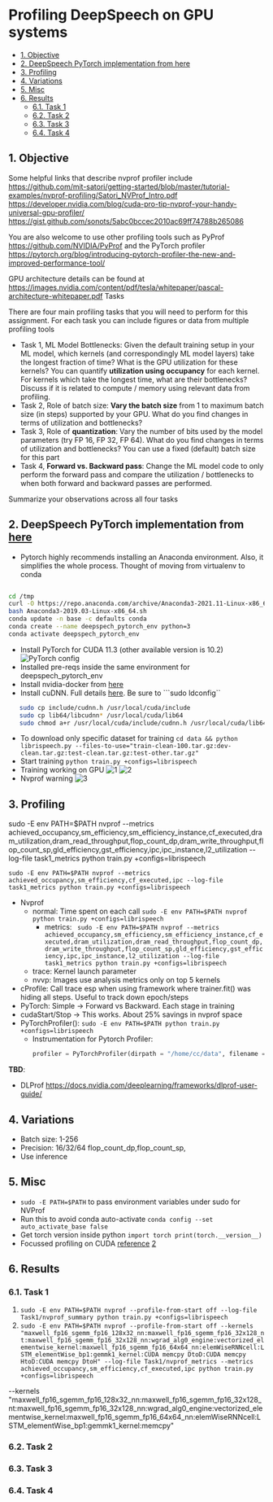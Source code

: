 # Profiling DeepSpeech on GPU systems 

- [1. Objective](#1-objective)
- [2. DeepSpeech PyTorch implementation from here](#2-deepspeech-pytorch-implementation-from-here)
- [3. Profiling](#3-profiling)
- [4. Variations](#4-variations)
- [5. Misc](#5-misc)
- [6. Results](#6-results)
  - [6.1. Task 1](#61-task-1)
  - [6.2. Task 2](#62-task-2)
  - [6.3. Task 3](#63-task-3)
  - [6.4. Task 4](#64-task-4)

## 1. Objective

Some helpful links that describe nvprof profiler include
https://github.com/mit-satori/getting-started/blob/master/tutorial-examples/nvprof-profiling/Satori_NVProf_Intro.pdf 
https://developer.nvidia.com/blog/cuda-pro-tip-nvprof-your-handy-universal-gpu-profiler/
https://gist.github.com/sonots/5abc0bccec2010ac69ff74788b265086

You are also welcome to use other profiling tools such as PyProf https://github.com/NVIDIA/PyProf and the PyTorch profiler https://pytorch.org/blog/introducing-pytorch-profiler-the-new-and-improved-performance-tool/

GPU architecture details can be found at
https://images.nvidia.com/content/pdf/tesla/whitepaper/pascal-architecture-whitepaper.pdf
Tasks

There are four main profiling tasks that you will need to perform for this assignment. For each task you can include figures or data from multiple profiling tools

- Task 1, ML Model Bottlenecks: Given the default training setup in your ML model, which kernels (and correspondingly ML model layers) take the longest fraction of time? What is the GPU utilization for these kernels? You can quantify **utilization using occupancy** for each kernel.  For kernels which take the longest time, what are their bottlenecks? Discuss if it is related to compute / memory using relevant data from profiling.
- Task 2, Role of batch size: **Vary the batch size** from 1 to maximum batch size (in steps) supported by your GPU. What do you find changes in terms of utilization and bottlenecks?
- Task 3, Role of **quantization**: Vary the number of bits used by the model parameters (try FP 16, FP 32, FP 64). What do you find changes in terms of utilization and bottlenecks? You can use a fixed (default) batch size for this part
- Task 4, **Forward vs. Backward pass**: Change the ML model code to only perform the forward pass and compare the utilization / bottlenecks to when both forward and backward passes are performed.

Summarize your observations across all four tasks

## 2. DeepSpeech PyTorch implementation from [here](https://github.com/SeanNaren/deepspeech.pytorch)

- Pytorch highly recommends installing an Anaconda environment. Also, it simplifies the whole process. Thought of moving from virtualenv to conda

```bash

cd /tmp
curl -O https://repo.anaconda.com/archive/Anaconda3-2021.11-Linux-x86_64.sh
bash Anaconda3-2019.03-Linux-x86_64.sh
conda update -n base -c defaults conda
conda create --name deepspech_pytorch_env python=3
conda activate deepspech_pytorch_env
```

- Install PyTorch for CUDA 11.3 (other available version is 10.2) ![PyTorch config](images/2022-02-18-06-15-44.png)
- Installed pre-reqs inside the same environment for deepspech_pytorch_env
- Install nvidia-docker from [here](https://docs.nvidia.com/datacenter/cloud-native/container-toolkit/install-guide.html#docker)
- Install cuDNN. Full details [here](https://tikoehle.github.io/pytorch_conda_jupyterhub/nvidia_cuDNN.html). Be sure to ```sudo ldconfig``

```bash
   sudo cp include/cudnn.h /usr/local/cuda/include
   sudo cp lib64/libcudnn* /usr/local/cuda/lib64
   sudo chmod a+r /usr/local/cuda/include/cudnn.h /usr/local/cuda/lib64/libcudnn*
```

- To download only specific dataset for training ```cd data && python librispeech.py --files-to-use="train-clean-100.tar.gz:dev-clean.tar.gz:test-clean.tar.gz:test-other.tar.gz"```
- Start training ```python train.py +configs=librispeech```
- Training working on GPU ![1](images/Screenshot%20from%202022-02-18%2014-01-48.png) ![2](images/Screenshot%20from%202022-02-18%2014-03-30.png)
- Nvprof warning ![3](images/Screenshot%20from%202022-02-18%2014-12-23.png)

## 3. Profiling

sudo -E env PATH=$PATH nvprof --metrics achieved_occupancy,sm_efficiency,sm_efficiency_instance,cf_executed,dram_utilization,dram_read_throughput,flop_count_dp,dram_write_throughput,flop_count_sp,gld_efficiency,gst_efficiency,ipc,ipc_instance,l2_utilization --log-file task1_metrics python train.py +configs=librispeech

```sudo -E env PATH=$PATH nvprof --metrics achieved_occupancy,sm_efficiency,cf_executed,ipc --log-file task1_metrics python train.py +configs=librispeech```

- Nvprof
  - normal: Time spent on each call ```sudo -E env PATH=$PATH nvprof python train.py +configs=librispeech```
    - metrics: ``` sudo -E env PATH=$PATH nvprof --metrics achieved_occupancy,sm_efficiency,sm_efficiency_instance,cf_executed,dram_utilization,dram_read_throughput,flop_count_dp,dram_write_throughput,flop_count_sp,gld_efficiency,gst_efficiency,ipc,ipc_instance,l2_utilization --log-file task1_metrics python train.py +configs=librispeech```
  - trace: Kernel launch parameter
  - nvvp: Images use analysis metrics only on top 5 kernels
- cProfile: Call trace esp when using framework where trainer.fit() was hiding all steps. Useful to track down epoch/steps
- PyTorch: Simple -> Forward vs Backward. Each stage in training
- cudaStart/Stop -> This works. About 25% savings in nvprof space
- PyTorchProfiler(): ```sudo -E env PATH=$PATH python train.py +configs=librispeech```
  - Instrumentation for Pytorch Profiler:
    ```py
    profiler = PyTorchProfiler(dirpath = "/home/cc/data", filename = "./bs-16", export_to_chrome = True, {"profile_memory":True, "schedule":torch.profiler.profile.schedule(wait=1, warmup=1, active=3, repeat=2)})
    ```

**TBD**:

- DLProf https://docs.nvidia.com/deeplearning/frameworks/dlprof-user-guide/

## 4. Variations

- Batch size: 1-256
- Precision: 16/32/64 flop_count_dp,flop_count_sp,
- Use inference

## 5. Misc

- ```sudo -E PATH=$PATH``` to pass environment variables under sudo for NVProf
- Run this to avoid conda auto-activate ```conda config --set auto_activate_base false```
- Get torch version inside python ```import torch print(torch.__version__)```
- Focussed profiling on CUDA [reference](https://dev-discuss.pytorch.org/t/using-nsight-systems-to-profile-gpu-workload/59) [2](https://gist.github.com/mcarilli/213a4e698e4a0ae2234ddee56f4f3f95)

## 6. Results

### 6.1. Task 1

1. ```sudo -E env PATH=$PATH nvprof --profile-from-start off --log-file Task1/nvprof_summary python train.py +configs=librispeech```
2. ```sudo -E env PATH=$PATH nvprof --profile-from-start off --kernels "maxwell_fp16_sgemm_fp16_128x32_nn:maxwell_fp16_sgemm_fp16_32x128_nt:maxwell_fp16_sgemm_fp16_32x128_nn:wgrad_alg0_engine:vectorized_elementwise_kernel:maxwell_fp16_sgemm_fp16_64x64_nn:elemWiseRNNcell:LSTM_elementWise_bp1:gemmk1_kernel:CUDA memcpy DtoD:CUDA memcpy HtoD:CUDA memcpy DtoH" --log-file Task1/nvprof_metrics --metrics achieved_occupancy,sm_efficiency,cf_executed,ipc python train.py +configs=librispeech```

--kernels "maxwell_fp16_sgemm_fp16_128x32_nn:maxwell_fp16_sgemm_fp16_32x128_nt:maxwell_fp16_sgemm_fp16_32x128_nn:wgrad_alg0_engine:vectorized_elementwise_kernel:maxwell_fp16_sgemm_fp16_64x64_nn:elemWiseRNNcell:LSTM_elementWise_bp1:gemmk1_kernel:memcpy"

### 6.2. Task 2

### 6.3. Task 3

### 6.4. Task 4